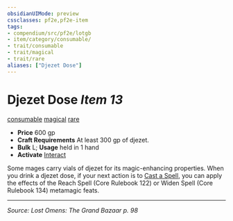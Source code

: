 ```yaml
---
obsidianUIMode: preview
cssclasses: pf2e,pf2e-item
tags:
- compendium/src/pf2e/lotgb
- item/category/consumable/
- trait/consumable
- trait/magical
- trait/rare
aliases: ["Djezet Dose"]
---
```

# Djezet Dose *Item 13*  
[consumable](rules/traits/consumable.md "Consumable Item Trait")  [magical](rules/traits/magical.md "Magical Item Trait")  [rare](rules/traits/rare.md "Rare Rarity Trait")  

- **Price** 600 gp
- **Craft Requirements** At least 300 gp of djezet.
- **Bulk** L; **Usage** held in 1 hand
- **Activate** [Interact](rules/actions/interact.md)

Some mages carry vials of djezet for its magic-enhancing properties. When you drink a djezet dose, if your next action is to [Cast a Spell](rules/actions/cast-a-spell.md), you can apply the effects of the Reach Spell (Core Rulebook 122) or Widen Spell (Core Rulebook 134) metamagic feats.


---
*Source: Lost Omens: The Grand Bazaar p. 98*